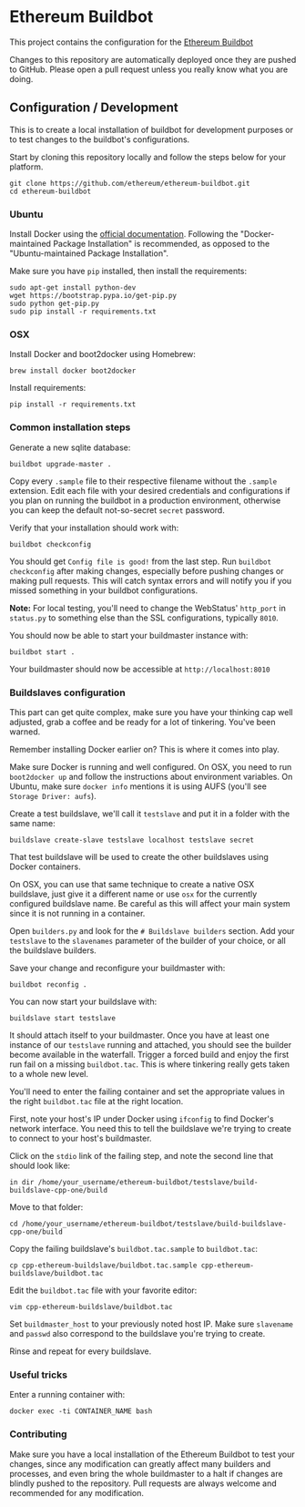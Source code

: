 # Ethereum Buildbot

This project contains the configuration for the [Ethereum Buildbot](https://builds.ethereum.org/waterfall)

Changes to this repository are automatically deployed once they are pushed to GitHub. Please open a pull request unless you really know what you are doing.


## Configuration / Development

This is to create a local installation of buildbot for development purposes or to test changes to the buildbot's configurations.

Start by cloning this repository locally and follow the steps below for your platform.

```
git clone https://github.com/ethereum/ethereum-buildbot.git
cd ethereum-buildbot
```

### Ubuntu

Install Docker using the [official documentation](https://docs.docker.com/installation/ubuntulinux/). Following the "Docker-maintained Package Installation" is recommended, as opposed to the "Ubuntu-maintained Package Installation".

Make sure you have `pip` installed, then install the requirements:
```
sudo apt-get install python-dev
wget https://bootstrap.pypa.io/get-pip.py
sudo python get-pip.py
sudo pip install -r requirements.txt
```

### OSX

Install Docker and boot2docker using Homebrew:
```
brew install docker boot2docker
```

Install requirements:
```
pip install -r requirements.txt
```

### Common installation steps

Generate a new sqlite database:
```
buildbot upgrade-master .
```

Copy every `.sample` file to their respective filename without the `.sample` extension. Edit each file with your desired credentials and configurations if you plan on running the buildbot in a production environment, otherwise you can keep the default not-so-secret `secret` password.

Verify that your installation should work with:
```
buildbot checkconfig
```

You should get `Config file is good!` from the last step. Run `buildbot checkconfig` after making changes, especially before pushing changes or making pull requests. This will catch syntax errors and will notify you if you missed something in your buildbot configurations.

**Note:** For local testing, you'll need to change the WebStatus' `http_port` in `status.py` to something else than the SSL configurations, typically `8010`.

You should now be able to start your buildmaster instance with:
```
buildbot start .
```

Your buildmaster should now be accessible at `http://localhost:8010`


### Buildslaves configuration

This part can get quite complex, make sure you have your thinking cap well adjusted, grab a coffee and be ready for a lot of tinkering. You've been warned.

Remember installing Docker earlier on? This is where it comes into play.

Make sure Docker is running and well configured. On OSX, you need to run `boot2docker up` and follow the instructions about environment variables. On Ubuntu, make sure `docker info` mentions it is using AUFS (you'll see `Storage Driver: aufs`).

Create a test buildslave, we'll call it `testslave` and put it in a folder with the same name:
```
buildslave create-slave testslave localhost testslave secret
```

That test buildslave will be used to create the other buildslaves using Docker containers.

On OSX, you can use that same technique to create a native OSX buildslave, just give it a different name or use `osx` for the currently configured buildslave name. Be careful as this will affect your main system since it is not running in a container.

Open `builders.py` and look for the `# Buildslave builders` section. Add your `testslave` to the `slavenames` parameter of the builder of your choice, or all the buildslave builders.

Save your change and reconfigure your buildmaster with:
```
buildbot reconfig .
```

You can now start your buildslave with:
```
buildslave start testslave
```

It should attach itself to your buildmaster. Once you have at least one instance of our `testslave` running and attached, you should see the builder become available in the waterfall. Trigger a forced build and enjoy the first run fail on a missing `buildbot.tac`. This is where tinkering really gets taken to a whole new level.

You'll need to enter the failing container and set the appropriate values in the right `buildbot.tac` file at the right location.

First, note your host's IP under Docker using `ifconfig` to find Docker's network interface. You need this to tell the buildslave we're trying to create to connect to your host's buildmaster.

Click on the `stdio` link of the failing step, and note the second line that should look like:
```
in dir /home/your_username/ethereum-buildbot/testslave/build-buildslave-cpp-one/build
```

Move to that folder:
```
cd /home/your_username/ethereum-buildbot/testslave/build-buildslave-cpp-one/build
```

Copy the failing buildslave's `buildbot.tac.sample` to `buildbot.tac`:
```
cp cpp-ethereum-buildslave/buildbot.tac.sample cpp-ethereum-buildslave/buildbot.tac
```

Edit the `buildbot.tac` file with your favorite editor:
```
vim cpp-ethereum-buildslave/buildbot.tac
```

Set `buildmaster_host` to your previously noted host IP. Make sure `slavename` and `passwd` also correspond to the buildslave you're trying to create.

Rinse and repeat for every buildslave.


### Useful tricks

Enter a running container with:
```
docker exec -ti CONTAINER_NAME bash
```

### Contributing

Make sure you have a local installation of the Ethereum Buildbot to test your changes, since any modification can greatly affect many builders and processes, and even bring the whole buildmaster to a halt if changes are blindly pushed to the repository. Pull requests are always welcome and recommended for any modification.

